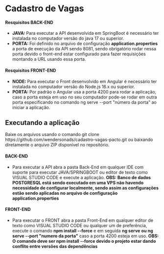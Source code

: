 <h1>Cadastro de Vagas</h1>
<h4>Resquisitos BACK-END</h4>
<ul>
<li><b>JAVA: </b> Para executar a API desenvolvida em SpringBoot é necessário ter instalada no computador versão do java 17 ou superior.</li>
<li><b>PORTA: </b> Foi definido no arquivo de configuração <strong>application.properties</strong> a porta de execução da API sendo 8081, sendo obrigatório rodar nessa porta devido o front-end estar configurado para fazer requisições montando a URL usando essa porta.</li>
</ul>
<h4>Resquisitos FRONT-END</h4>
<ul>
<li><b>NODE: </b> Para executar o Front desenvolvido em Angular é necessário ter instalada no computador versão do Node.js 16.x ou superior.</li>
<li><b>PORTA: </b> Por padrão o Angular usa a porta 4200 para rodar a aplicação, caso a porta esteja em uso no seu computador pode-se rodar em outra porta especificando no comando ng serve --port "número da porta" ao iniciar a aplicação.</li>
</ul>
<h2>Executando a aplicação</h2>
<p> Baixe os arquivos usando o comando git clone https://github.com/wendersonads/cadastro-vagas-pacto.git ou baixando diretamente o arquivo ZIP disponível no repositório.</p>
<h4>BACK-END</h4>
<ul>
<li> Para executar a API abra a pasta Back-End em qualquer IDE com suporte  para executar JAVA/SPRINGBOOT ou editor de texto como VISUAL STUDIO CODE e execute a aplicação. <b>OBS: Banco de dados POSTGRESQL está sendo executado em uma VPS não havendo necessidade de configurar localmente, sendo assim as configurações estão sendo aplicadas no arquivo de configuração application.properties</b>
</ul>
<h4>FRONT-END</h4>
<ul>
<li> Para executar o FRONT abra a pasta Front-End em qualquer editor de texto como VISUAL STUDIO CODE ou qualquer um de preferência, execute o comando <b>npm install --force</b> e em seguida <b>ng serve</b> <b>ou ng serve --port "numero da porta"</b> caso a porta 4200 esteja em uso. <b> OBS: O comando deve ser npm install --force devido o projeto estar dando conflito entre versões das dependências</b>
</ul>









